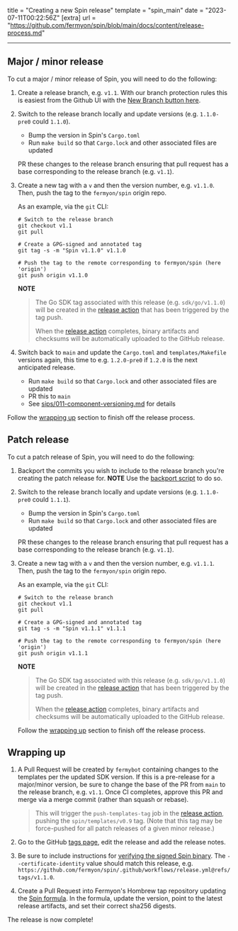 title = "Creating a new Spin release"
template = "spin_main"
date = "2023-07-11T00:22:56Z"
[extra]
url = "https://github.com/fermyon/spin/blob/main/docs/content/release-process.md"

---

## Major / minor release

To cut a major / minor release of Spin, you will need to do the following:

1. Create a release branch, e.g. `v1.1`. With our branch protection rules this is easiest from the Github UI with the [New Branch button here](https://github.com/fermyon/spin/branches).

1. Switch to the release branch locally and update versions (e.g. `1.1.0-pre0` could `1.1.0`).
   - Bump the version in Spin's `Cargo.toml`
   - Run `make build` so that `Cargo.lock` and other associated files are updated

   PR these changes to the release branch ensuring that pull request has a base corresponding to the release branch (e.g. `v1.1`).

1. Create a new tag with a `v` and then the version number, e.g. `v1.1.0`. Then, push the tag to the `fermyon/spin` origin repo.

    As an example, via the `git` CLI:

    ```
    # Switch to the release branch
    git checkout v1.1
    git pull

    # Create a GPG-signed and annotated tag
    git tag -s -m "Spin v1.1.0" v1.1.0

    # Push the tag to the remote corresponding to fermyon/spin (here 'origin')
    git push origin v1.1.0
    ```
    
    **NOTE**
    > The Go SDK tag associated with this release (e.g. `sdk/go/v1.1.0`) will be
    > created in the [release action] that has been triggered by the tag push.
    >
    > When the [release action] completes, binary artifacts and checksums will be
    > automatically uploaded to the GitHub release.

1. Switch back to `main` and update the `Cargo.toml` and `templates/Makefile` versions again, this time to e.g. `1.2.0-pre0` if `1.2.0` is the next anticipated release.
   - Run `make build` so that `Cargo.lock` and other associated files are updated
   - PR this to `main`
   - See [sips/011-component-versioning.md](sips/011-component-versioning.md)
     for details

Follow the [wrapping up](#wrapping-up) section to finish off the release process. 

## Patch release

To cut a patch release of Spin, you will need to do the following:

1. Backport the commits you wish to include to the release branch you're creating the patch release for. **NOTE** Use the [backport script](https://github.com/fermyon/spin/blob/main/.github/gh-backport.sh) to do so.

1. Switch to the release branch locally and update versions (e.g. `1.1.0-pre0` could `1.1.1`).
   - Bump the version in Spin's `Cargo.toml`
   - Run `make build` so that `Cargo.lock` and other associated files are updated

   PR these changes to the release branch ensuring that pull request has a base corresponding to the release branch (e.g. `v1.1`).

1. Create a new tag with a `v` and then the version number, e.g. `v1.1.1`. Then, push the tag to the `fermyon/spin` origin repo.

    As an example, via the `git` CLI:

    ```
    # Switch to the release branch
    git checkout v1.1
    git pull

    # Create a GPG-signed and annotated tag
    git tag -s -m "Spin v1.1.1" v1.1.1

    # Push the tag to the remote corresponding to fermyon/spin (here 'origin')
    git push origin v1.1.1
    ```

    **NOTE**
    > The Go SDK tag associated with this release (e.g. `sdk/go/v1.1.0`) will be
    > created in the [release action] that has been triggered by the tag push.
    >
    > When the [release action] completes, binary artifacts and checksums will be
    > automatically uploaded to the GitHub release.

    Follow the [wrapping up](#wrapping-up) section to finish off the release process. 

## Wrapping up

1. A Pull Request will be created by `fermybot` containing changes to the templates per the updated SDK version. If this is a pre-release for a major/minor version, be sure to change the base of the PR from `main` to the release branch, e.g. `v1.1`. Once CI completes, approve this PR and merge via a merge commit (rather than squash or rebase).
   
	>This will trigger the `push-templates-tag` job in the [release action], pushing the `spin/templates/v0.9` tag. (Note that this tag may be force-pushed for all patch releases of a given minor release.)

1. Go to the GitHub [tags page](https://github.com/fermyon/spin/releases),
   edit the release and add the release notes.

1. Be sure to include instructions for
   [verifying the signed Spin binary](./sips/012-signing-spin-releases.md). The
   `--certificate-identity` value should match this release, e.g.
   `https://github.com/fermyon/spin/.github/workflows/release.yml@refs/tags/v1.1.0`.

1. Create a Pull Request into Fermyon's Hombrew tap repository updating the [Spin
   formula](https://github.com/fermyon/homebrew-tap/blob/main/Formula/spin.rb). In the formula,
   update the version, point to the latest release artifacts, and set their correct sha256 digests.

The release is now complete!

[release action]: https://github.com/fermyon/spin/actions/workflows/release.yml
